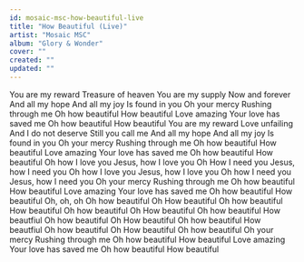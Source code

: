 ```yaml
---
id: mosaic-msc-how-beautiful-live
title: "How Beautiful (Live)"
artist: "Mosaic MSC"
album: "Glory & Wonder"
cover: ""
created: ""
updated: ""
---
```


You are my reward
Treasure of heaven
You are my supply
Now and forever
And all my hope
And all my joy
Is found in you
Oh your mercy
Rushing through me
Oh how beautiful
How beautiful
Love amazing
Your love has saved me
Oh how beautiful
How beautiful
You are my reward
Love unfailing
And I do not deserve
Still you call me
And all my hope
And all my joy
Is found in you
Oh your mercy
Rushing through me
Oh how beautiful
How beautiful
Love amazing
Your love has saved me
Oh how beautiful
How beautiful
Oh how I love you
Jesus, how I love you
Oh How I need you
Jesus, how I need you
Oh how I love you
Jesus, how I love you
Oh how I need you
Jesus, how I need you
Oh your mercy
Rushing through me
Oh how beautiful
How beautiful
Love amazing
Your love has saved me
Oh how beautiful
How beautiful
Oh, oh, oh
Oh how beautiful
Oh How beautiful
Oh how beautiful
How beautiful
Oh how beautiful
Oh How beautiful
Oh how beautiful
How beautfiul
Oh how beautiful
Oh How beautiful
Oh how beautiful
How beautfiul
Oh how beautiful
Oh How beautiful
Oh how beautiful
Oh your mercy
Rushing through me
Oh how beautiful
How beautiful
Love amazing
Your love has saved me
Oh how beautiful
How beautiful